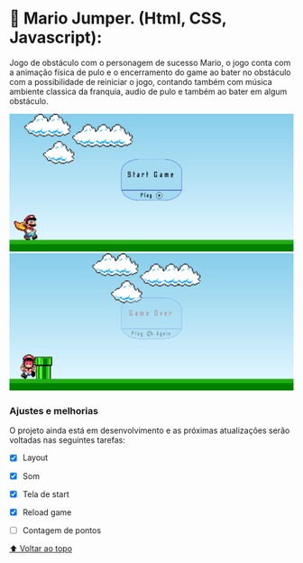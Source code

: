<h1>🔰 Mario Jumper. (Html, CSS, Javascript):</h1>
<p>Jogo de obstáculo com o personagem de sucesso Mario, o jogo conta com a animação física de pulo e o encerramento do game ao bater no obstáculo com a possibilidade de reiniciar o jogo, contando  também com música ambiente classica da franquia, audio de pulo e também ao bater em algum obstáculo.</p>

<img src="./assets/mariorunner1.png" alt="mario runner">

<img src="./assets/mariorunnerover.png" alt="mario runner game over">

### Ajustes e melhorias

O projeto ainda está em desenvolvimento e as próximas atualizações serão voltadas nas seguintes tarefas:

- [x] Layout
- [x] Som
- [x] Tela de start
- [x] Reload game
- [ ] Contagem de pontos


[⬆ Voltar ao topo](#nome-do-projeto)<br>
